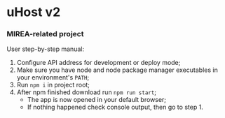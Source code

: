 # uHost v2
### MIREA-related project

User step-by-step manual:
1. Configure API address for development or deploy mode;
2. Make sure you have node and node package manager executables in your environment's `PATH`;
3. Run `npm i` in project root;
4. After npm finished download run `npm run start`;
    - The app is now opened in your default browser;
    - If nothing happened check console output, then go to step 1.
